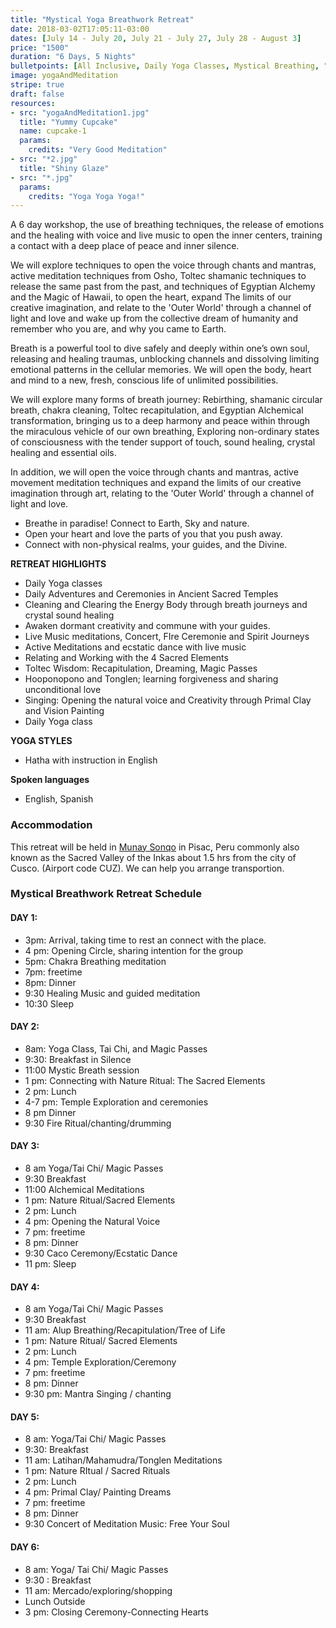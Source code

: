 ```yaml
---
title: "Mystical Yoga Breathwork Retreat"
date: 2018-03-02T17:05:11-03:00
dates: [July 14 - July 20, July 21 - July 27, July 28 - August 3]
price: "1500"
duration: "6 Days, 5 Nights"
bulletpoints: [All Inclusive, Daily Yoga Classes, Mystical Breathing, "Local, Organic Meals"]
image: yogaAndMeditation
stripe: true
draft: false
resources:
- src: "yogaAndMeditation1.jpg"
  title: "Yummy Cupcake"
  name: cupcake-1
  params: 
    credits: "Very Good Meditation"
- src: "*2.jpg"
  title: "Shiny Glaze"
- src: "*.jpg"
  params: 
    credits: "Yoga Yoga Yoga!"
---
```

A 6 day workshop, the use of breathing techniques, the release of emotions and the healing with voice and live music to open the inner centers, training a contact with a deep place of peace and inner silence.

We will explore techniques to open the voice through chants and mantras, active meditation techniques from Osho, Toltec shamanic techniques to release the same past from the past, and techniques of Egyptian Alchemy and the Magic of Hawaii, to open the heart, expand The limits of our creative imagination, and relate to the 'Outer World' through a channel of light and love and wake up from the collective dream of humanity and remember who you are, and why you came to Earth. 

Breath is a powerful tool to dive safely and deeply within one’s own soul, releasing and healing traumas, unblocking channels and dissolving limiting emotional patterns in the cellular memories.  We will open the body, heart and mind to a new, fresh, conscious life of unlimited  possibilities. 

We will explore many forms of breath journey:  Rebirthing, shamanic circular breath, chakra cleaning,  Toltec recapitulation, and Egyptian Alchemical transformation, bringing us to a deep harmony and peace within through the miraculous vehicle of our own breathing,  Exploring non-ordinary states of consciousness with the tender support of touch, sound healing,  crystal healing and essential oils.

In addition, we will open the voice through chants and mantras, active movement meditation techniques   and expand the limits of our creative imagination through art, relating to the 'Outer World' through a channel of light and love. 

* Breathe in paradise! Connect to Earth, Sky and nature.
* Open your heart and love the parts of you that you push away.
* Connect with non-physical realms, your guides, and the Divine.

**RETREAT HIGHLIGHTS**

* Daily Yoga classes
* Daily Adventures and Ceremonies in Ancient Sacred Temples
* Cleaning and Clearing the Energy Body through  breath journeys and crystal sound healing 
* Awaken dormant creativity and commune with your guides.
* Live Music meditations, Concert, FIre Ceremonie and Spirit Journeys
* Active Meditations and ecstatic dance with live music
* Relating and Working with the 4 Sacred Elements 
* Toltec Wisdom: Recapitulation, Dreaming, Magic Passes
* Hooponopono and Tonglen; learning forgiveness and sharing unconditional love
* Singing: Opening the natural voice and Creativity through Primal Clay and Vision Painting
* Daily Yoga class 



**YOGA STYLES**

* Hatha with instruction in English

**Spoken languages**

* English, Spanish

### Accommodation

This retreat will be held in [Munay Sonqo](http://munaysonqo.com) in Pisac, Peru commonly also known as the Sacred Valley of the Inkas about 1.5 hrs from the city of Cusco. (Airport code CUZ). We can help you arrange transportion.


### Mystical Breathwork Retreat Schedule

#### DAY 1:  
* 3pm:  Arrival, taking time to rest an connect with the place.
* 4 pm: Opening Circle, sharing intention for the group
* 5pm:  Chakra Breathing meditation
* 7pm:  freetime
* 8pm:  Dinner
* 9:30  Healing Music and guided meditation
* 10:30 Sleep

#### DAY 2:
* 8am:  Yoga Class, Tai Chi, and Magic Passes
* 9:30:  Breakfast in Silence
* 11:00 Mystic Breath session
* 1 pm: Connecting with Nature Ritual: The Sacred Elements
* 2 pm: Lunch
* 4-7 pm: Temple Exploration and ceremonies
* 8 pm Dinner
* 9:30 Fire Ritual/chanting/drumming

#### DAY 3:
* 8 am  Yoga/Tai Chi/ Magic Passes
* 9:30 Breakfast
* 11:00 Alchemical Meditations
* 1 pm:  Nature Ritual/Sacred Elements
* 2 pm: Lunch
* 4 pm: Opening the Natural Voice 
* 7 pm: freetime
* 8 pm:  Dinner
* 9:30 Caco Ceremony/Ecstatic Dance
* 11 pm:  Sleep

#### DAY 4:
* 8 am  Yoga/Tai Chi/ Magic Passes
* 9:30 Breakfast
* 11 am:  Alup Breathing/Recapitulation/Tree of Life
* 1 pm: Nature Ritual/ Sacred Elements
* 2 pm: Lunch
* 4 pm: Temple Exploration/Ceremony
* 7 pm: freetime
* 8 pm: Dinner
* 9:30 pm:  Mantra Singing / chanting

#### DAY 5:
* 8 am: Yoga/Tai Chi/ Magic Passes
* 9:30: Breakfast
* 11 am: Latihan/Mahamudra/Tonglen Meditations
* 1 pm: Nature RItual / Sacred Rituals
* 2 pm: Lunch 
* 4 pm: Primal Clay/ Painting Dreams
* 7 pm: freetime
* 8 pm: Dinner
* 9:30 Concert of Meditation Music:  Free Your Soul


#### DAY 6:
* 8 am: Yoga/ Tai Chi/ Magic Passes
* 9:30 :  Breakfast
* 11 am: Mercado/exploring/shopping 
* Lunch Outside
* 3 pm: Closing Ceremony-Connecting Hearts
